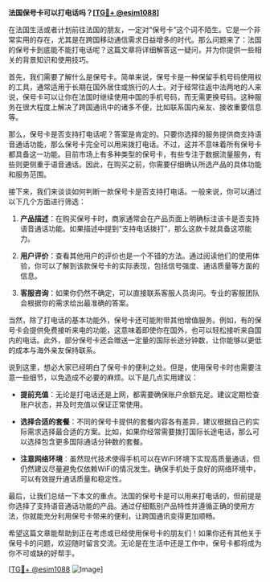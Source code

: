 **法国保号卡可以打电话吗？[[TG💪+ @esim1088](https://t.me/s/esim1088)]**

在法国生活或者计划前往法国的朋友，一定对“保号卡”这个词不陌生。它是一个非常实用的存在，尤其是在跨国移动通信需求日益增多的时代。那么问题来了：法国的保号卡到底能不能打电话呢？这篇文章将详细解答这一疑问，并为你提供一些相关的背景知识和使用技巧。

首先，我们需要了解什么是保号卡。简单来说，保号卡是一种保留手机号码使用权的工具，通常适用于长期在国外居住或旅行的人士。对于经常往返中法两地的人来说，保号卡可以让你在法国时继续使用中国的手机号码，而无需更换号码。这种服务在很大程度上解决了跨国通讯中的诸多不便，比如联系国内亲友、接收重要信息等。

那么，保号卡是否支持打电话呢？答案是肯定的。只要你选择的服务提供商支持语音通话功能，那么保号卡完全可以用来拨打电话。不过，这并不意味着所有保号卡都具备这一功能。目前市场上有多种类型的保号卡，有些专注于数据流量服务，有些则更侧重于语音通话。因此，在购买之前，你需要仔细确认所选产品的具体功能和服务范围。

接下来，我们来谈谈如何判断一款保号卡是否支持打电话。一般来说，你可以通过以下几个方面进行筛选：

1. **产品描述**：在购买保号卡时，商家通常会在产品页面上明确标注该卡是否支持语音通话功能。如果描述中提到“支持电话拨打”，那么这款卡就具备这项能力。
   
2. **用户评价**：查看其他用户的评价也是一个不错的方法。通过阅读他们的使用体验，你可以了解到该款保号卡的实际表现，包括信号强度、通话质量等方面的信息。

3. **客服咨询**：如果你仍然不确定，可以直接联系客服人员询问。专业的客服团队会根据你的需求给出最准确的答案。

当然，除了打电话的基本功能外，保号卡还可能附带其他增值服务。例如，有的保号卡会提供免费接听来电的功能，这意味着即使你在国外，也可以轻松接听来自国内的电话。此外，部分保号卡还会赠送一定量的国际长途分钟数，让你能够以更低的成本与海外亲友保持联系。

说到这里，想必大家已经明白了保号卡的便利之处。但是，使用保号卡时也需要注意一些细节，以免造成不必要的麻烦。以下是几点实用建议：

- **提前充值**：无论是打电话还是上网，都需要确保账户余额充足。建议定期检查账户状态，并及时充值以保证正常使用。
  
- **选择合适的套餐**：不同的保号卡提供的套餐内容各有差异，建议根据自己的实际需求选择最合适的方案。比如，如果你经常需要拨打国际长途电话，那么可以选择包含更多国际通话分钟数的套餐。

- **注意网络环境**：虽然现代技术使得手机可以在WiFi环境下实现高质量通话，但仍然建议尽量避免仅依赖WiFi的情况发生。确保手机处于良好的网络环境中，可以有效提升通话质量和稳定性。

最后，让我们总结一下本文的重点。法国的保号卡是可以用来打电话的，但前提是你选择了支持语音通话功能的产品。通过仔细甄别产品特性并遵循正确的使用方法，你就能充分利用保号卡带来的便利，让跨国通讯变得更加顺畅。

希望这篇文章能帮助到正在考虑或已经使用保号卡的朋友们！如果你还有其他关于保号卡的问题，欢迎随时留言交流。无论是在生活中还是工作中，保号卡都将成为你不可或缺的好帮手。

[[TG💪+ @esim1088](https://t.me/s/esim1088) ![Image](https://i.postimg.cc/4NQfJmqS/Snipaste-2025-05-13-00-14-12.png)]
